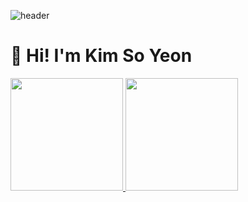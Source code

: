 ![header](https://capsule-render.vercel.app/api?type=soft&color=auto&height=130&section=header&text=Backend-Developer&fontSize=60&animation=twinkling)

# 👋 Hi! I'm Kim So Yeon

<a href="#">
  <img src="https://github-readme-stats.vercel.app/api?username=rla-thdus&theme=react&show_icons=true" height="180px">
</a>
<a href="https://solved.ac/rla_thdus">
  <img src="http://mazassumnida.wtf/api/v2/generate_badge?boj=rla_thdus" height="180px"/>
</a>

<!--
**rla-thdus/rla-thdus** is a ✨ _special_ ✨ repository because its `README.md` (this file) appears on your GitHub profile.

Here are some ideas to get you started:

- 🔭 I’m currently working on ...
- 🌱 I’m currently learning ...
- 👯 I’m looking to collaborate on ...
- 🤔 I’m looking for help with ...
- 💬 Ask me about ...
- 📫 How to reach me: ...
- 😄 Pronouns: ...
- ⚡ Fun fact: ...
-->

